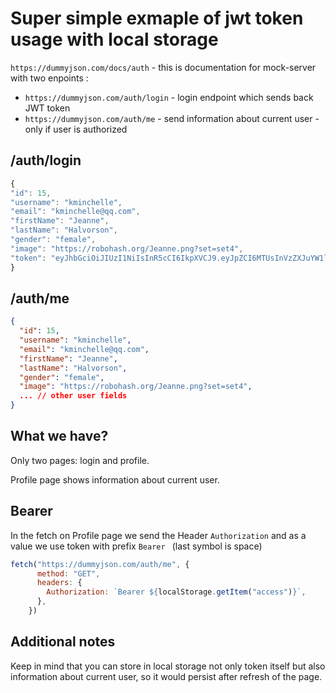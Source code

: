 # Super simple exmaple of jwt token usage with local storage

`https://dummyjson.com/docs/auth` - this is documentation for mock-server with two enpoints :

- `https://dummyjson.com/auth/login` - login endpoint which sends back JWT token
- `https://dummyjson.com/auth/me` - send information about current user - only if user is authorized

## /auth/login
````javascript
{
"id": 15,
"username": "kminchelle",
"email": "kminchelle@qq.com",
"firstName": "Jeanne",
"lastName": "Halvorson",
"gender": "female",
"image": "https://robohash.org/Jeanne.png?set=set4",
"token": "eyJhbGciOiJIUzI1NiIsInR5cCI6IkpXVCJ9.eyJpZCI6MTUsInVzZXJuYW1lIjoia21pbmNoZWxsZSIsImVtYWlsIjoia21pbmNoZWxsZUBxcS5jb20iLCJmaXJzdE5hbWUiOiJKZWFubmUiLCJsYXN0TmFtZSI6IkhhbHZvcnNvbiIsImdlbmRlciI6ImZlbWFsZSIsImltYWdlIjoiaHR0cHM6Ly9yb2JvaGFzaC5vcmcvYXV0cXVpYXV0LnBuZz9zaXplPTUweDUwJnNldD1zZXQxIiwiaWF0IjoxNjM1NzczOTYyLCJleHAiOjE2MzU3Nzc1NjJ9.n9PQX8w8ocKo0dMCw3g8bKhjB8Wo7f7IONFBDqfxKhs"
}
````

## /auth/me
```json
{
  "id": 15,
  "username": "kminchelle",
  "email": "kminchelle@qq.com",
  "firstName": "Jeanne",
  "lastName": "Halvorson",
  "gender": "female",
  "image": "https://robohash.org/Jeanne.png?set=set4",
  ... // other user fields
}
```


## What we have? 

Only two pages: login and profile.

Profile page shows information about current user.

## Bearer

In the fetch on Profile page we send the Header `Authorization` and as a value we use token with prefix `Bearer ` (last symbol is space)


```javascript
fetch("https://dummyjson.com/auth/me", {
      method: "GET",
      headers: {
        Authorization: `Bearer ${localStorage.getItem("access")}`,
      },
    })
```

## Additional notes

Keep in mind that you can store in local storage not only token itself but also information about current user, so it would persist after refresh of the page.
